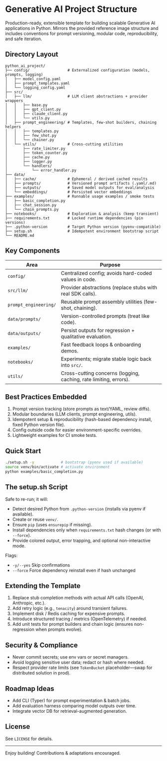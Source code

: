 # Generative AI Project Structure

Production-ready, extensible template for building scalable Generative AI applications in Python. Mirrors the provided reference image structure and includes conventions for prompt versioning, modular code, reproducibility, and safe iteration.

## Directory Layout
```
python_ai_project/
├── config/                 # Externalized configuration (models, prompts, logging)
│   ├── model_config.yaml
│   ├── prompt_templates.yaml
│   └── logging_config.yaml
├── src/
│   ├── llm/                # LLM client abstractions + provider wrappers
│   │   ├── base.py
│   │   ├── gpt_client.py
│   │   ├── claude_client.py
│   │   └── utils.py
│   ├── prompt_engineering/ # Templates, few-shot builders, chaining helpers
│   │   ├── templates.py
│   │   ├── few_shot.py
│   │   └── chainer.py
│   └── utils/              # Cross-cutting utilities
│       ├── rate_limiter.py
│       ├── token_counter.py
│       ├── cache.py
│       ├── logger.py
│       └── handlers/
│           └── error_handler.py
├── data/
│   ├── cache/              # Ephemeral / derived cached results
│   ├── prompts/            # Versioned prompt artifacts (.yaml/.md)
│   ├── outputs/            # Saved model outputs for eval/analysis
│   └── embeddings/         # Persisted vector embeddings
├── examples/               # Runnable usage examples / smoke tests
│   ├── basic_completion.py
│   ├── chat_session.py
│   └── chain_prompts.py
├── notebooks/              # Exploration & analysis (keep transient)
├── requirements.txt        # Locked runtime dependencies (pin versions)
├── .python-version         # Target Python version (pyenv-compatible)
├── setup.sh                # Idempotent environment bootstrap script
└── README.md
```

## Key Components
| Area | Purpose |
|------|---------|
| `config/` | Centralized config; avoids hard-coded values in code. |
| `src/llm/` | Provider abstractions (replace stubs with real SDK calls). |
| `prompt_engineering/` | Reusable prompt assembly utilities (few-shot, chaining). |
| `data/prompts/` | Version-controlled prompts (treat like code). |
| `data/outputs/` | Persist outputs for regression + qualitative evaluation. |
| `examples/` | Fast feedback loops & onboarding demos. |
| `notebooks/` | Experiments; migrate stable logic back into `src/`. |
| `utils/` | Cross-cutting concerns (logging, caching, rate limiting, errors). |

## Best Practices Embedded
1. Prompt version tracking (store prompts as text/YAML, review diffs).
2. Modular boundaries (LLM clients, prompt engineering, utils).
3. Idempotent setup & reproducibility (hash-based dependency install, fixed Python version file).
4. Config outside code for easier environment-specific overrides.
5. Lightweight examples for CI smoke tests.

## Quick Start
```bash
./setup.sh -y            # bootstrap (pyenv used if available)
source venv/bin/activate # activate environment
python examples/basic_completion.py
```

## The setup.sh Script
Safe to re-run; it will:
* Detect desired Python from `.python-version` (installs via pyenv if available).
* Create or reuse `venv/`.
* Ensure `pip` (uses `ensurepip` if missing).
* Install dependencies only when `requirements.txt` hash changes (or with `--force`).
* Provide colored output, error trapping, and optional non-interactive mode.

Flags:
* `-y/--yes` Skip confirmations
* `--force`  Force dependency reinstall even if hash unchanged

## Extending the Template
1. Replace stub completion methods with actual API calls (OpenAI, Anthropic, etc.).
2. Add retry logic (e.g., `tenacity`) around transient failures.
3. Implement disk / Redis caching for expensive prompts.
4. Introduce structured tracing / metrics (OpenTelemetry) if needed.
5. Add unit tests for prompt builders and chain logic (ensures non-regression when prompts evolve).

## Security & Compliance
* Never commit secrets; use env vars or secret managers.
* Avoid logging sensitive user data; redact or hash where needed.
* Respect provider rate limits (see `TokenBucket` placeholder—swap for distributed solution in prod).

## Roadmap Ideas
* Add CLI (Typer) for prompt experimentation & batch jobs.
* Add evaluation harness comparing model outputs over time.
* Integrate vector DB for retrieval-augmented generation.

## License
See `LICENSE` for details.

---
Enjoy building! Contributions & adaptations encouraged.
